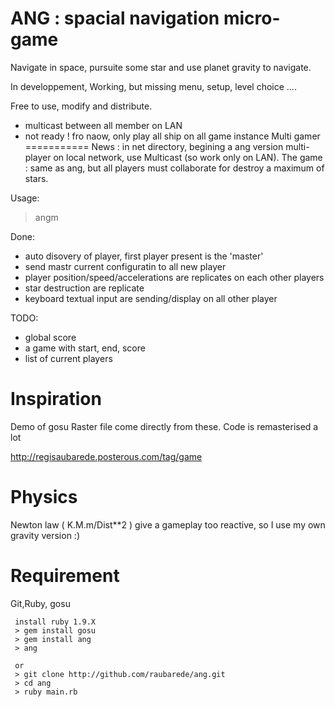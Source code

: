 ANG : spacial navigation micro-game
==================================

Navigate in space, pursuite some star and use planet gravity to
navigate.

In developpement,
Working, but missing menu, setup, level choice ....


Free to use, modify and distribute.


* multicast between all member on LAN
* not ready ! fro naow, only play all ship on all game instance
Multi gamer
===========
News : in net directory, begining a ang version  multi-player on local network,
use Multicast (so work only on LAN).
The game : same as ang, but all players must collaborate for destroy a 
maximum of stars.

Usage:
  > angm

Done:

* auto disovery of player, first player present is the 'master'
* send mastr current configuratin to all new player
* player position/speed/accelerations are replicates on each other players
* star destruction are replicate
* keyboard textual input are sending/display on all other player

TODO:
* global score
* a game with start, end, score
* list of current players


Inspiration
===========

Demo of gosu
Raster file come directly from these.
Code is remasterised a lot

http://regisaubarede.posterous.com/tag/game

Physics
=======
Newton law ( K.M.m/Dist**2 ) give a gameplay too reactive, so I use my own gravity version :)

Requirement
===========

Git,Ruby, gosu

```
 install ruby 1.9.X
 > gem install gosu
 > gem install ang
 > ang

 or
 > git clone http://github.com/raubarede/ang.git
 > cd ang
 > ruby main.rb
```